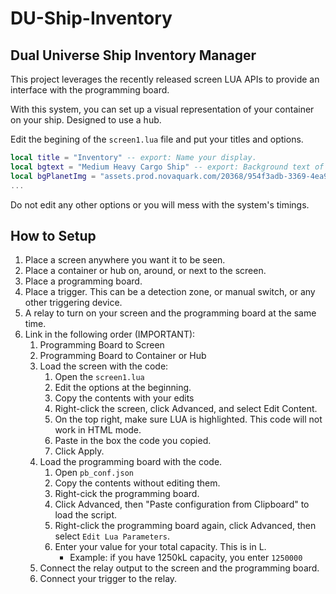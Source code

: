 # DU-Ship-Inventory
## Dual Universe Ship Inventory Manager

This project leverages the recently released screen LUA APIs to provide an interface with the programming board.

With this system, you can set up a visual representation of your container on your ship. Designed to use a hub.

Edit the begining of the `screen1.lua` file and put your titles and options.

```lua
local title = "Inventory" -- export: Name your display.
local bgtext = "Medium Heavy Cargo Ship" -- export: Background text of your choice.
local bgPlanetImg = "assets.prod.novaquark.com/20368/954f3adb-3369-4ea9-854d-a14606334152.png" -- export: (Default: Alioth URL)
...
```
Do not edit any other options or you will mess with the system's timings.

## How to Setup

1. Place a screen anywhere you want it to be seen.
2. Place a container or hub on, around, or next to the screen.
3. Place a programming board.
4. Place a trigger. This can be a detection zone, or manual switch, or any other triggering device.
5. A relay to turn on your screen and the programming board at the same time.
5. Link in the following order (IMPORTANT):
    1. Programming Board to Screen 
    2. Programming Board to Container or Hub
    3. Load the screen with the code:
        1. Open the `screen1.lua`
        2. Edit the options at the beginning.
        3. Copy the contents with your edits
        4. Right-click the screen, click Advanced, and select Edit Content.
        5. On the top right, make sure LUA is highlighted. This code will not work in HTML mode.
        5. Paste in the box the code you copied.
        6. Click Apply.
    4. Load the programming board with the code.
        1. Open `pb_conf.json`
        2. Copy the contents without editing them.
        3. Right-cick the programming board.
        4. Click Advanced, then "Paste configuration from Clipboard" to load the script.
        5. Right-click the programming board again, click Advanced, then select `Edit Lua Parameters`.
        6. Enter your value for your total capacity. This is in L.
            - Example: if you have 1250kL capacity, you enter `1250000`
    5. Connect the relay output to the screen and the programming board.
    6. Connect your trigger to the relay.
